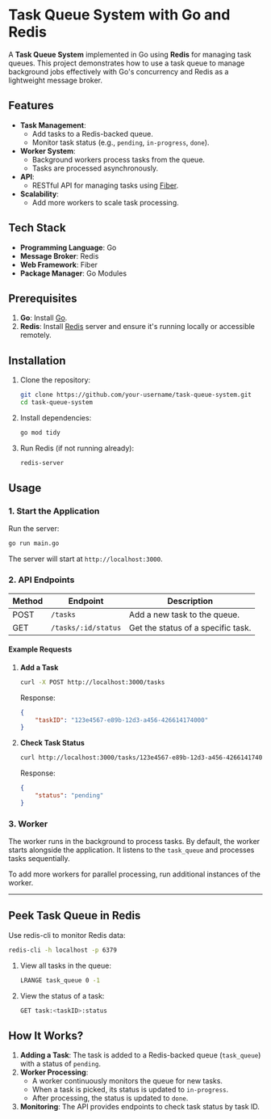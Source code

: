 # Task Queue System with Go and Redis

A **Task Queue System** implemented in Go using **Redis** for managing task queues. This project demonstrates how to use a task queue to manage background jobs effectively with Go's concurrency and Redis as a lightweight message broker.

## Features

- **Task Management**:
  - Add tasks to a Redis-backed queue.
  - Monitor task status (e.g., `pending`, `in-progress`, `done`).
- **Worker System**:
  - Background workers process tasks from the queue.
  - Tasks are processed asynchronously.
- **API**:
  - RESTful API for managing tasks using [Fiber](https://gofiber.io).
- **Scalability**:
  - Add more workers to scale task processing.

## Tech Stack

- **Programming Language**: Go
- **Message Broker**: Redis
- **Web Framework**: Fiber
- **Package Manager**: Go Modules

## Prerequisites

1. **Go**: Install [Go](https://golang.org/doc/install).
2. **Redis**: Install [Redis](https://redis.io/docs/latest/operate/oss_and_stack/install/install-redis/) server and ensure it's running locally or accessible remotely.

## Installation

1. Clone the repository:
   ```bash
   git clone https://github.com/your-username/task-queue-system.git
   cd task-queue-system
   ```

2. Install dependencies:
   ```bash
   go mod tidy
   ```

3. Run Redis (if not running already):
   ```bash
   redis-server
   ```

## Usage

### 1. Start the Application

Run the server:
```bash
go run main.go
```

The server will start at `http://localhost:3000`.

### 2. API Endpoints

| Method | Endpoint               | Description                     |
|--------|------------------------|---------------------------------|
| POST   | `/tasks`               | Add a new task to the queue.    |
| GET    | `/tasks/:id/status`    | Get the status of a specific task. |

#### Example Requests

1. **Add a Task**
   ```bash
   curl -X POST http://localhost:3000/tasks
   ```

   Response:
   ```json
   {
       "taskID": "123e4567-e89b-12d3-a456-426614174000"
   }
   ```

2. **Check Task Status**
   ```bash
   curl http://localhost:3000/tasks/123e4567-e89b-12d3-a456-426614174000/status
   ```

   Response:
   ```json
   {
       "status": "pending"
   }
   ```

### 3. Worker

The worker runs in the background to process tasks. By default, the worker starts alongside the application. It listens to the `task_queue` and processes tasks sequentially.

To add more workers for parallel processing, run additional instances of the worker.

---

## Peek Task Queue in Redis

Use redis-cli to monitor Redis data:
```bash
redis-cli -h localhost -p 6379
```

1. View all tasks in the queue:
   ```bash
   LRANGE task_queue 0 -1
   ```
2. View the status of a task:
   ```bash
   GET task:<taskID>:status
   ```

## How It Works?

1. **Adding a Task**: The task is added to a Redis-backed queue (`task_queue`) with a status of `pending`.
2. **Worker Processing**:
   - A worker continuously monitors the queue for new tasks.
   - When a task is picked, its status is updated to `in-progress`.
   - After processing, the status is updated to `done`.
3. **Monitoring**: The API provides endpoints to check task status by task ID.